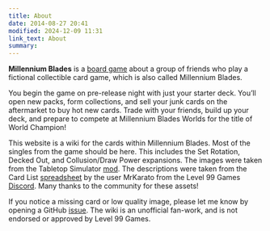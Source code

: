 ```yaml
---
title: About
date: 2014-08-27 20:41
modified: 2024-12-09 11:31
link_text: About
summary:
---
```


**Millennium Blades** is a [board game](https://www.level99store.com/products/millennium-blades) about a group of friends who play a fictional collectible card game, which is also called Millennium Blades.

You begin the game on pre-release night with just your starter deck. You’ll open new packs, form collections, and sell your junk cards on the aftermarket to buy hot new cards. Trade with your friends, build up your deck, and prepare to compete at Millennium Blades Worlds for the title of World Champion!

This website is a wiki for the cards within Millennium Blades. Most of the singles from the game should be here. This includes the Set Rotation, Decked Out, and Collusion/Draw Power expansions. The images were taken from the Tabletop Simulator [mod](https://steamcommunity.com/sharedfiles/filedetails/?id=2646310815). The descriptions were taken from the Card List [spreadsheet](https://docs.google.com/spreadsheets/d/15proioQiSmX-JKtzbaeAObBk34xrkMoD83SSPrxRhR0/edit?gid=518044373#gid=518044373) by the user MrKarato from the Level 99 Games [Discord](https://discord.com/invite/4u4Y6Hr). Many thanks to the community for these assets!

If you notice a missing card or low quality image, please let me know by opening a GitHub [issue](https://github.com/dnguy4/mb-db/issues). The wiki is an unofficial fan-work, and is not endorsed or approved by Level 99 Games.
